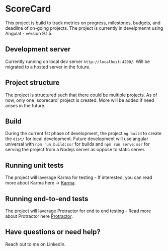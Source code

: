 # ScoreCard

This project is build to track metrics on progress, milestones, budgets, and deadline of on-going projects. The project is currently in develpmennt using Angulat - version 9.1.5.

## Development server

Currently running on local dev server `http://localhost:4200/`. Will be migrated to a hosted server in the future. 

## Project structure
The project is structured such that there could be multiple projects. As of now, only one 'scorecard' project is created. More will be added if need arises in the future. 

## Build

During the current 1st phase of development, the project `ng build` to create the `dist/` for local development. Future development will use angular universal with `npm run build:ssr` for builds and `npm run serve:ssr` for serving the project from a Nodejs server as oppose to static server. 

## Running unit tests

The project will laverage Karma for testing - If interested, you can read more about Karma here -> [Karma](https://karma-runner.github.io).

## Running end-to-end tests

The project will laverage Protractor for end to end testing - Read more about Protractor here [Protractor](http://www.protractortest.org/).

## Have questions or need help? 

Reach out to me on LinkedIn. 
